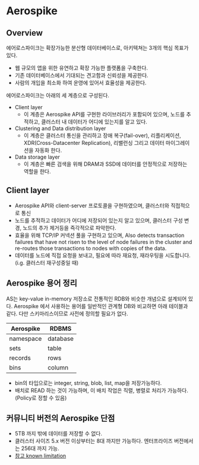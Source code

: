 # Aerospike
## Overview
에어로스파이크는 확장가능한 분산형 데이터베이스로, 아키텍쳐는 3개의 핵심 목표가 있다.

- 웹 규모의 앱을 위한 유연하고 확장 가능한 플랫폼을 구축한다.
- 기존 데이터베이스에서 기대되는 견고함과 신뢰성을 제공한다.
- 사람의 개입을 최소화 하여 운영에 있어서 효율성을 제공한다.

에어로스파이크는 아래의 세 계층으로 구성된다.
- Client layer
  - 이 계층은 Aerospike API를 구현한 라이브러리가 포함되어 있으며, 노드를 추적하고, 클러스터 내 데이터가 어디에 있는지를 알고 있다.
- Clustering and Data distribution layer
  - 이 계층은 클러스터 통신을 관리하고 장애 복구(fail-over), 리플리케이션, XDR(Cross-Datacenter Replication), 리밸런싱 그리고 데이터 마이그레이션을 자동화 한다.
- Data storage layer
  - 이 계층은 빠른 검색을 위해 DRAM과 SSD에 데이터를 안정적으로 저장하는 역할을 한다.

## Client layer
- Aerospike API와 client-server 프로토콜을 구현하였으며, 클러스터와 직접적으로 통신
- 노드를 추적하고 데이터가 어디에 저장되어 있는지 알고 있으며, 클러스터 구성 변경, 노드의 추가 제거등을 즉각적으로 파악한다.
- 효율을 위해 TCP/IP 커넥션 풀을 구현하고 있으며, Also detects transaction failures that have not risen to the level of node failures in the cluster and re-routes those transactions to nodes with copies of the data.
- 데이터를 노드에 직접 요청을 보내고, 필요에 따라 재요청, 재라우팅을 시도합니다. (i.g. 클러스터 재구성중일 때)




## Aerospike 용어 정리
AS는 key-value in-memory 저장소로 전통적인 RDB와 비슷한 개념으로 설계되어 있다. Aerospike 에서 사용하는 용어를 일반적인 관계형 DB와 비교하면 아래 테이블과 같다. 다만 스키마리스이므로 사전에 정의할 필요가 없다.

|Aerospike|RDBMS|
|---|---|
|namespace|database|
|sets|table|
|records|rows|
|bins|column|
 
- bin의 타입으로는 integer, string, blob, list, map을 저장가능하다.
- 배치로 READ 하는 것이 가능하며, 이 배치 작업은 직렬, 병렬로 처리가 가능하다. (Policy로 정할 수 있음)

## 커뮤니티 버전의 Aerospike 단점
- 5TB 까지 밖에 데이터를 저장할 수 없다.
- 클러스터 사이즈 5.x 버전 이상부터는 8대 까지만 가능하다. 엔터프라이즈 버전에서는 256대 까지 가능.
- [참고 known limitation](https://www.aerospike.com/docs/guide/limitations.html)
